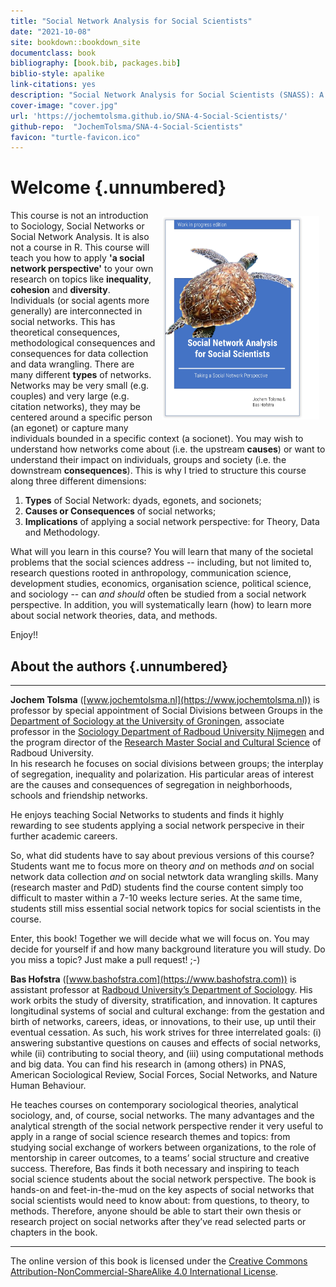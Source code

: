```yaml
---
title: "Social Network Analysis for Social Scientists"
date: "2021-10-08"
site: bookdown::bookdown_site
documentclass: book
bibliography: [book.bib, packages.bib]
biblio-style: apalike
link-citations: yes
description: "Social Network Analysis for Social Scientists (SNASS): A theoretical and practical introduction to Social Networks."
cover-image: "cover.jpg"
url: 'https://jochemtolsma.github.io/SNA-4-Social-Scientists/'
github-repo:  "JochemTolsma/SNA-4-Social-Scientists"
favicon: "turtle-favicon.ico"
---
```




<!---
https://jochemtolsma.github.io/SNA-4-Social-Scientists/
--->





# Welcome {.unnumbered}


<img src="cover.jpg" width="50%" style="float:right; padding:10px" />

<!--- I  wonder whether starting with a negative ("This book is *not*...") is something we want. Perhaps the next iteration we can start with the USP: "This book is about THE social network perspective. That makes it way more important than either the x, the y, or the z. Here, we integrate all that stuff. And so this course is not specifically on either x, y, or z, but instead we relate and integrate these three things into..." Something like that. --->

This course is not an introduction to Sociology, Social Networks or Social Network Analysis. It is also not a course in R. This course will teach you how to apply **'a social network perspective'** to your own research on topics like **inequality**, **cohesion** and **diversity**.\
Individuals (or social agents more generally) are interconnected in social networks. This has theoretical consequences, methodological consequences and consequences for data collection and data wrangling. There are many different **types** of networks. Networks may be very small (e.g. couples) and very large (e.g. citation networks), they may be centered around a specific person (an egonet) or capture many individuals bounded in a specific context (a socionet). You may wish to understand how networks come about (i.e. the upstream **causes**) or want to understand their impact on individuals, groups and society (i.e. the downstream **consequences**). This is why I tried to structure this course along three different dimensions:

1.  **Types** of Social Network: dyads, egonets, and socionets;
2.  **Causes or Consequences** of social networks;
3.  **Implications** of applying a social network perspective: for Theory, Data and Methodology.

<!--- I edited the paragraph below, also for its substance because it may have gone too quickly ("problems of the social sciences", e.g., sounds like problematic social science instead of problem-focused social science as a starting point).  ---> 

What will you learn in this course? You will learn that many of the societal problems that the social sciences address -- including, but not limited to, research questions rooted in anthropology, communication science, development studies, economics, organisation science, political science, and sociology -- can *and should* often be studied from a social network perspective. In addition, you will systematically learn (how) to learn more about social network theories, data, and methods.

<!--- We may expand here on the book structure a tiny bit more (just as short as the paragraph above), i know we do that in chap1, but a small primer on what to expect is useful to draw readers in. ---> 

Enjoy!!



## About the authors {.unnumbered}

------------------------------------------------------------------------

**Jochem Tolsma** ([www.jochemtolsma.nl](https://www.jochemtolsma.nl)) is professor by special appointment of Social Divisions between Groups in the [Department of Sociology at the University of Groningen](https://www.rug.nl/gmw/sociology/), associate professor in the [Sociology Department of Radboud University Nijmegen](https://www.ru.nl/sociology/) and the program director of the [Research Master Social and Cultural Science](https://www.ru.nl/courseguides/socsci/research-master/social-cultural-science/) of Radboud University.\
In his research he focuses on social divisions between groups; the interplay of segregation, inequality and polarization. His particular areas of interest are the causes and consequences of segregation in neighborhoods, schools and friendship networks.

He enjoys teaching Social Networks to students and finds it highly rewarding to see students applying a social network perspecive in their further academic careers.

So, what did students have to say about previous versions of this course? Students want me to focus more on theory *and* on methods *and* on social network data collection *and* on social netwtork data wrangling skills. Many (research master and PdD) students find the course content simply too difficult to master within a 7-10 weeks lecture series. At the same time, students still miss essential social network topics for social scientists in the course.

Enter, this book! Together we will decide what we will focus on. You may decide for yourself if and how many background literature you will study. Do you miss a topic? Just make a pull request! ;-)

**Bas Hofstra** ([www.bashofstra.com](https://www.bashofstra.com)) is assistant professor at [Radboud University’s Department of Sociology](https://www.ru.nl/sociology/). His work orbits the study of diversity, stratification, and innovation. It captures longitudinal systems of social and cultural exchange: from the gestation and birth of networks, careers, ideas, or innovations, to their use, up until their eventual cessation. As such, his work strives for three interrelated goals: (i) answering substantive questions on causes and effects of social networks, while (ii) contributing to social theory, and (iii) using computational methods and big data. You can find his research in (among others) in PNAS, American Sociological Review, Social Forces, Social Networks, and Nature Human Behaviour.

He teaches courses on contemporary sociological theories, analytical sociology, and, of course, social networks. The many advantages and the analytical strength of the social network perspective render it very useful to apply in a range of social science research themes and topics: from studying social exchange of workers between organizations, to the role of mentorship in career outcomes, to a teams’ social structure and creative success. Therefore, Bas finds it both necessary and inspiring to teach social science students about the social network perspective. The book is hands-on and feet-in-the-mud on the key aspects of social networks that social scientists would need to know about: from questions, to theory, to methods. Therefore, anyone should be able to start their own thesis or research project on social networks after they’ve read selected parts or chapters in the book.

------------------------------------------------------------------------

The online version of this book is licensed under the [Creative Commons Attribution-NonCommercial-ShareAlike 4.0 International License](https://creativecommons.org/licenses/by-nc-sa/4.0/).
